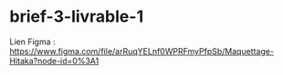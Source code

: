 # brief-3-livrable-1

Lien Figma : https://www.figma.com/file/arRuqYELnf0WPRFmyPfpSb/Maquettage-Hitaka?node-id=0%3A1
